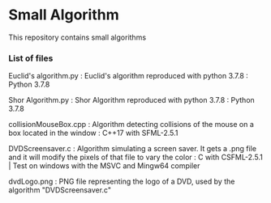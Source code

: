 # Small Algorithm
This repository contains small algorithms

### List of files

Euclid's algorithm.py : Euclid's algorithm reproduced with python 3.7.8 : Python 3.7.8

Shor Algorithm.py : Shor Algorithm reproduced with python 3.7.8 : Python 3.7.8

collisionMouseBox.cpp : Algorithm detecting collisions of the mouse on a box located in the window : C++17 with SFML-2.5.1

DVDScreensaver.c : Algorithm simulating a screen saver. It gets a .png file and it will modify the pixels of that file to vary the color : C with CSFML-2.5.1 | Test on windows with the MSVC and Mingw64 compiler

dvdLogo.png : PNG file representing the logo of a DVD, used by the algorithm "DVDScreensaver.c"
